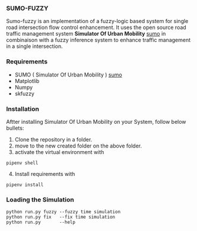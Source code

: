 ### SUMO-FUZZY 
Sumo-fuzzy is an implementation of a fuzzy-logic based system for single road intersection flow control enhancement. It uses the open source road traffic management system **Simulator Of Urban Mobility** [sumo](https://github.com/eclipse/sumo) in combinaison with a fuzzy inference system to enhance traffic management in a single intersection.

### Requirements
+ SUMO ( Simulator Of Urban Mobility ) [sumo](https://github.com/eclipse/sumo)
+ Matplotlib
+ Numpy
+ skfuzzy 


### Installation
Aftter installing Simulator Of Urban Mobility on your System, follow below bullets:

1. Clone the repository in a folder.
2. move to the new created folder on the above folder.
3. activate the virtual environment with
```
pipenv shell
```
4. Install requirements with
```
pipenv install
```
### Loading the Simulation

```
python run.py fuzzy --fuzzy time simulation
python run.py fix   --fix time simulation
python run.py       --help
```
